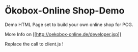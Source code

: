 # Ökobox-Online Shop-Demo

Demo HTML Page set to build your own online shop for PCG.

More Info on [[http://oekobox-online.de/developer.jsp]]

Replace the call to client.js !
